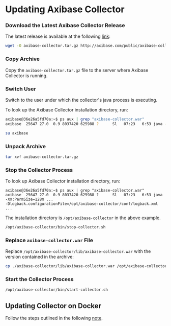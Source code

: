 # Updating Axibase Collector

### Download the Latest Axibase Collector Release

The latest release is available at the following [link](https://axibase.com/public/axibase-collector_latest.htm):

```bash
wget -O axibase-collector.tar.gz http://axibase.com/public/axibase-collector-v{revision}.tar.gz
```

### Copy Archive

Copy the `axibase-collector.tar.gz` file to the server where Axibase Collector is running.

### Switch User

Switch to the user under which the collector's java process is executing.

To look up the Axibase Collector installation directory, run:

```bash
axibase@36e26a5fd70a:~$ ps aux | grep "axibase-collector.war"
axibase  25647 27.0  0.9 8037420 625988 ?      Sl   07:23   6:53 java -XX:PermSize=128m ...
```

```bash
su axibase
```

### Unpack Archive

```bash
tar xvf axibase-collector.tar.gz
```

### Stop the Collector Process

To look up Axibase Collector installation directory, run:

```
axibase@36e26a5fd70a:~$ ps aux | grep "axibase-collector.war"
axibase  25647 27.0  0.9 8037420 625988 ?      Sl   07:23   6:53 java -XX:PermSize=128m ...
-Dlogback.configurationFile=/opt/axibase-collector/conf/logback.xml ...
```

The installation directory is `/opt/axibase-collector` in the above example.

```bash
/opt/axibase-collector/bin/stop-collector.sh
```

### Replace `axibase-collector.war` File

Replace `/opt/axibase-collector/lib/axibase-collector.war` with the version contained in the archive:

```bash
cp ./axibase-collector/lib/axibase-collector.war /opt/axibase-collector/lib/
```

### Start the Collector Process

```sh
/opt/axibase-collector/bin/start-collector.sh
```

## Updating Collector on Docker

Follow the steps outlined in the following [note](updating-collector-on-docker.md).
